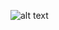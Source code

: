 ![alt text](https://www.apple.com/newsroom/images/live-action/wwdc-2023/standard/ipados-17/Apple-WWDC23-iPadOS-17-Safari-Profiles-grants-230605_inline.jpg.large_2x.jpg)

